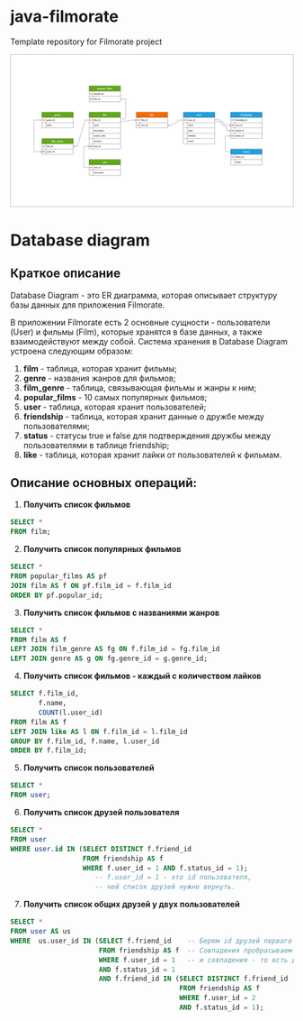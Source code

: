 # java-filmorate
Template repository for Filmorate project  
  
  
![Image database diagram](https://github.com/SergeiBrin/java-filmorate/blob/controllers-films-users/Diagram%20Filmorate.png)

# Database diagram  
## Краткое описание
Database Diagram - это ER диаграмма, которая описывает структуру базы данных для приложения Filmorate. 

  В приложении Filmorate есть 2 основные сущности - пользователи (User) и фильмы (Film), которые хранятся в базе данных, а также взаимодействуют между собой. Система хранения в Database Diagram устроена следующим образом:
1. **film** - таблица, которая хранит фильмы;
2. **genre** - названия жанров для фильмов;
3. **film_genre** - таблица, связывающая фильмы и жанры к ним; 
4. **popular_films** - 10 самых популярных фильмов;
5. **user** - таблица, которая хранит пользователей;
6. **friendship** - таблица, которая хранит данные о дружбе между пользователями;
7. **status** - статусы true и false для подтверждения дружбы между пользователями в таблице friendship;
8. **like** - таблица, которая хранит лайки от пользователей к фильмам.
  
## Описание основных операций:
1. **Получить список фильмов**
```sql 
SELECT *
FROM film;
```
2. **Получить список популярных фильмов**
```sql
SELECT *
FROM popular_films AS pf
JOIN film AS f ON pf.film_id = f.film_id
ORDER BY pf.popular_id;
```
3. **Получить список фильмов с названиями жанров**
```sql
SELECT *
FROM film AS f
LEFT JOIN film_genre AS fg ON f.film_id = fg.film_id
LEFT JOIN genre AS g ON fg.genre_id = g.genre_id;
```
4. **Получить список фильмов - каждый с количеством лайков**
```sql 
SELECT f.film_id, 
       f.name,
       COUNT(l.user_id)
FROM film AS f
LEFT JOIN like AS l ON f.film_id = l.film_id
GROUP BY f.film_id, f.name, l.user_id
ORDER BY f.film_id;
```  
5. **Получить список пользователей**
```sql 
SELECT *
FROM user;
```
6. **Получить список друзей пользователя**
```sql
SELECT *
FROM user
WHERE user.id IN (SELECT DISTINCT f.friend_id
                  FROM friendship AS f 
                  WHERE f.user_id = 1 AND f.status_id = 1);
                     -- f.user_id = 1 - это id пользователя, 
                     -- чей список друзей нужно вернуть.
```                     
                  
7. **Получить список общих друзей у двух пользователей**
```sql 
SELECT *
FROM user AS us
WHERE  us.user_id IN (SELECT f.friend_id    -- Берем id друзей первого пользователя и сравниваем их с id друзей второго пользователя через оператор IN.
                      FROM friendship AS f  -- Cовпадения пробрасываем дальше, где они сравниваются с id всех пользователей,
                      WHERE f.user_id = 1   -- и совпадения - то есть данные общих друзей выводятся на экран. 
                      AND f.status_id = 1   
                      AND f.friend_id IN (SELECT DISTINCT f.friend_id -- Берем id друзей второго пользователя и пробрасываем выше 
                                          FROM friendship AS f        -- для сравнения.
                                          WHERE f.user_id = 2 
                                          AND f.status_id = 1); 
``` 
